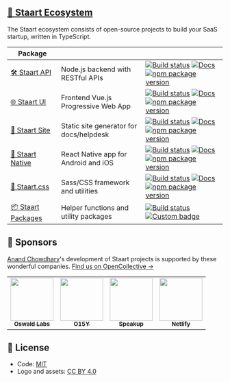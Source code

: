 <!--README-->

## [🏁 Staart Ecosystem](https://staart.js.org)

The Staart ecosystem consists of open-source projects to build your SaaS startup, written in TypeScript.

| Package                                                  |                                         |                                                                                                                                                                                                                                                                                                                                                                                                                       |
| -------------------------------------------------------- | --------------------------------------- | --------------------------------------------------------------------------------------------------------------------------------------------------------------------------------------------------------------------------------------------------------------------------------------------------------------------------------------------------------------------------------------------------------------------- |
| [🛠️ Staart API](https://github.com/staart/api)           | Node.js backend with RESTful APIs       | [![Build status](https://img.shields.io/circleci/build/github/staart/api)](https://circleci.com/gh/staart/api) [![Docs](https://img.shields.io/endpoint?url=https%3A%2F%2Fstaart.js.org%2Fshield-schema%2Fapi.json)](https://staart.js.org/api) [![npm package version](https://img.shields.io/npm/v/@staart/manager)](https://www.npmjs.com/package/@staart/manager)                                                 |
| [🌐 Staart UI](https://github.com/staart/ui)             | Frontend Vue.js Progressive Web App     | [![Build status](https://img.shields.io/circleci/build/github/staart/ui)](https://circleci.com/gh/staart/ui) [![Docs](https://img.shields.io/endpoint?url=https%3A%2F%2Fstaart.js.org%2Fshield-schema%2Fui.json)](https://staart.js.org/ui) [![npm package version](https://img.shields.io/npm/v/@staart/ui)](https://www.npmjs.com/package/@staart/ui)                                                               |
| [📑 Staart Site](https://github.com/staart/site)         | Static site generator for docs/helpdesk | [![Build status](https://img.shields.io/circleci/build/github/staart/site)](https://circleci.com/gh/staart/site) [![Docs](https://img.shields.io/endpoint?url=https%3A%2F%2Fstaart.js.org%2Fshield-schema%2Fsite.json)](https://staart.js.org/site) [![npm package version](https://img.shields.io/npm/v/@staart/site)](https://www.npmjs.com/package/@staart/site)                                                   |
| [📱 Staart Native](https://github.com/staart/native)     | React Native app for Android and iOS    | [![Build status](https://img.shields.io/circleci/build/github/staart/native)](https://circleci.com/gh/staart/native) [![Docs](https://img.shields.io/endpoint?url=https%3A%2F%2Fstaart.js.org%2Fshield-schema%2Fnative.json)](https://staart.js.org/native) [![npm package version](https://img.shields.io/npm/v/@staart/native)](https://www.npmjs.com/package/@staart/native)                                       |
| [🎨 Staart.css](https://github.com/staart/css)           | Sass/CSS framework and utilities        | [![Build status](https://img.shields.io/circleci/build/github/staart/css)](https://circleci.com/gh/staart/css) [![Docs](https://img.shields.io/endpoint?url=https%3A%2F%2Fstaart.js.org%2Fshield-schema%2Fcss.json)](https://staart.js.org/css) [![npm package version](https://img.shields.io/npm/v/@staart/css)](https://www.npmjs.com/package/@staart/css)                                                         |
| [📦 Staart Packages](https://github.com/staart/packages) | Helper functions and utility packages   | [![Build status](https://img.shields.io/circleci/build/github/staart/packages)](https://circleci.com/gh/staart/packages) [![Custom badge](https://img.shields.io/endpoint?url=https%3A%2F%2Fservices.anandchowdhary.now.sh%2Fapi%2Fgithub-files%3Frepo%3Dstaart%2Fpackages%26path%3Dpackages%26label%3Dstaart%26message%3D%25241%2524%2520package%2524S%2524%26color%3Dblueviolet)](https://www.npmjs.com/org/staart) |

## 💝 Sponsors

[Anand Chowdhary](https://anandchowdhary.com)'s development of Staart projects is supported by these wonderful companies. [Find us on OpenCollective →](https://opencollective.com/staart)

<!-- prettier-ignore -->
<table>
  <tr>
    <td align="center"><a href="https://github.com/OswaldLabsOpenSource"><img src="https://avatars3.githubusercontent.com/u/21421587?v=4" width="100px" alt=""/><br><sub><b>Oswald Labs</b></sub></a></td>
    <td align="center"><a href="https://github.com/O15Y"><img src="https://avatars3.githubusercontent.com/u/48348500?v=4" width="100px" alt=""/><br><sub><b>O15Y</b></sub></a></td>
    <td align="center"><a href="https://github.com/speakupnl"><img src="https://avatars3.githubusercontent.com/u/33686381?v=4" width="100px" alt=""/><br><sub><b>Speakup</b></sub></a></td>
    <td align="center"><a href="https://github.com/netlify"><img src="https://avatars3.githubusercontent.com/u/7892489?v=4" width="100px" alt=""/><br><sub><b>Netlify</b></sub></a></td>
  </tr>
</table>

## 📄 License

- Code: [MIT](https://github.com/staart/packages/blob/master/LICENSE)
- Logo and assets: [CC BY 4.0](https://creativecommons.org/licenses/by/4.0/)
